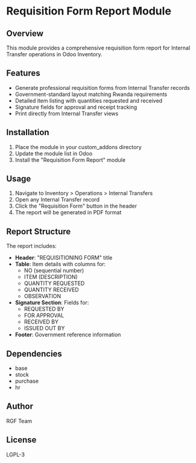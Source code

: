 # Requisition Form Report Module

## Overview
This module provides a comprehensive requisition form report for Internal Transfer operations in Odoo Inventory.

## Features
- Generate professional requisition forms from Internal Transfer records
- Government-standard layout matching Rwanda requirements
- Detailed item listing with quantities requested and received
- Signature fields for approval and receipt tracking
- Print directly from Internal Transfer views

## Installation
1. Place the module in your custom_addons directory
2. Update the module list in Odoo
3. Install the "Requisition Form Report" module

## Usage
1. Navigate to Inventory > Operations > Internal Transfers
2. Open any Internal Transfer record
3. Click the "Requisition Form" button in the header
4. The report will be generated in PDF format

## Report Structure
The report includes:
- **Header**: "REQUISITIONING FORM" title
- **Table**: Item details with columns for:
  - NO (sequential number)
  - ITEM (DESCRIPTION)
  - QUANTITY REQUESTED
  - QUANTITY RECEIVED
  - OBSERVATION
- **Signature Section**: Fields for:
  - REQUESTED BY
  - FOR APPROVAL
  - RECEIVED BY
  - ISSUED OUT BY
- **Footer**: Government reference information

## Dependencies
- base
- stock
- purchase
- hr

## Author
RGF Team

## License
LGPL-3
